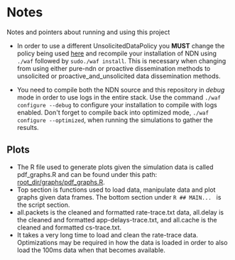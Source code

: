 # Notes

Notes and pointers about running and using this project

- In order to use a different UnsolicitedDataPolicy you **MUST** change the policy being used [here](https://github.com/named-data-ndnSIM/NFD/blob/e44f0297b2298d81b6b35546d388dcf984f2f2bb/daemon/fw/unsolicited-data-policy.hpp#L138) and recompile your installation of NDN using ```./waf``` followed by ```sudo./waf install```. This is necessary when changing from using either pure-ndn or proactive dissemination methods to unsolicited or proactive_and_unsolicited data dissemination methods.

- You need to compile both the NDN source and this repository in *debug* mode in order to use logs in the entire stack. Use the command ```./waf configure --debug``` to configure your installation to compile with logs enabled. Don't forget to compile back into optimized mode, ```./waf configure --optimized```, when running the simulations to gather the results.

## Plots

- The R file used to generate plots given the simulation data is called pdf_graphs.R and can be found under this path: [root_dir/graphs/pdf_graphs.R](../graphs/pdf_graphs.R).
- Top section is functions used to load data, manipulate data and plot graphs given data frames. The bottom section under ```R ## MAIN... ``` is the script section.
- all.packets is the cleaned and formatted rate-trace.txt data, all.delay is the cleaned and formatted app-delays-trace.txt, and all.cache is the cleaned and formatted cs-trace.txt.
- It takes a very long time to load and clean the rate-trace data. Optimizations may be required in how the data is loaded in order to also load the 100ms data when that becomes available.


